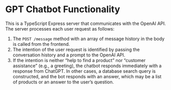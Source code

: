# GPT Chatbot Functionality
This is a TypeScript Express server that communicates with the OpenAI API. The server processes each user request as follows:

1. The `POST /message` method with an array of message history in the body is called from the frontend.
2. The intention of the user request is identified by passing the conversation history and a prompt to the OpenAI API.
3. If the intention is neither “help to find a product” nor “customer assistance” (e.g., a greeting), the chatbot responds immediately with a response from ChatGPT. In other cases, a database search query is constructed, and the bot responds with an answer, which may be a list of products or an answer to the user’s question.
